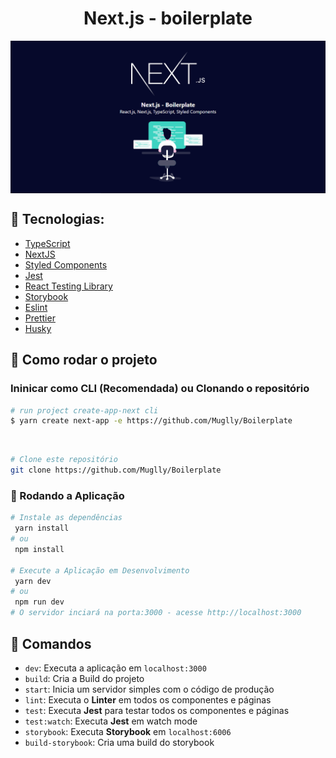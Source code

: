 ﻿# <h1 align="center"> Next.js - boilerplate</h1>


<div style="display:flex; flex-wrap: wrap; gap: 20px;" align='center'>
  <img src="https://raw.githubusercontent.com/Muglly/Boilerplate/master/public/img/boilerplateimg.PNG" alt='Web' />
</div>

## 🔨 Tecnologias:

- [TypeScript](https://www.typescriptlang.org/)
- [NextJS](https://nextjs.org/)
- [Styled Components](https://styled-components.com/)
- [Jest](https://jestjs.io/)
- [React Testing Library](https://testing-library.com/docs/react-testing-library/intro)
- [Storybook](https://storybook.js.org/)
- [Eslint](https://eslint.org/)
- [Prettier](https://prettier.io/)
- [Husky](https://github.com/typicode/husky)

## 🚀 Como rodar o projeto

### Ininicar como CLI (Recomendada) ou Clonando o repositório

```bash
# run project create-app-next cli
$ yarn create next-app -e https://github.com/Muglly/Boilerplate
```
<br>

```bash
# Clone este repositório
git clone https://github.com/Muglly/Boilerplate
```

### 🎲 Rodando a Aplicação

```bash
# Instale as dependências
 yarn install 
# ou 
 npm install

# Execute a Aplicação em Desenvolvimento
 yarn dev 
# ou 
 npm run dev
# O servidor inciará na porta:3000 - acesse http://localhost:3000
```

## 🔎 Comandos

- `dev`: Executa a aplicação em `localhost:3000`
- `build`: Cria a Build do projeto
- `start`: Inicia um servidor simples com o código de produção
- `lint`: Executa o **Linter** em todos os componentes e páginas
- `test`: Executa **Jest** para testar todos os componentes e páginas
- `test:watch`: Executa **Jest** em watch mode
- `storybook`: Executa **Storybook** em `localhost:6006`
- `build-storybook`: Cria uma build do storybook

